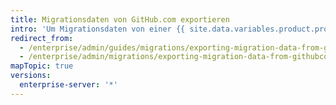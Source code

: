 ```yaml
---
title: Migrationsdaten von GitHub.com exportieren
intro: 'Um Migrationsdaten von einer {{ site.data.variables.product.prodname_dotcom_the_website }}-Organisation zu exportieren, müssen Sie die API verwenden, um die zu migrierenden Repositorys auszuwählen. Danach generieren Sie ein Migrationsarchiv, das Sie in eine {{ site.data.variables.product.prodname_ghe_server }}-Instanz importieren können.'
redirect_from:
  - /enterprise/admin/guides/migrations/exporting-migration-data-from-github-com
  - /enterprise/admin/migrations/exporting-migration-data-from-githubcom
mapTopic: true
versions:
  enterprise-server: '*'
---
```



